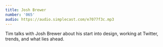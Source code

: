 ```yaml
---
title: Josh Brewer
number: '065'
audio: https://audio.simplecast.com/e7077f3c.mp3
---
```

Tim talks with Josh Brewer about his start into design, working at Twitter, trends, and what lies ahead.
